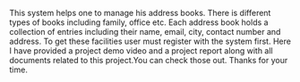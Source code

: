 This system helps one to manage his address books. There is different types of books including family, office etc. Each address book holds a collection of entries including their name, email, city, contact number and address. To get these facilities user must register with the system first.
Here I have provided a project demo video and a project report along with all documents related to this project.You can check those out. Thanks for your time.
